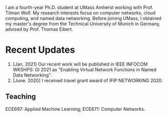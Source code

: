 I am a fourth-year Ph.D. student at UMass Amherst working with  Prof. Tilman Wolf.  My research interests focus on computer networks, cloud computing, and named data networking.  Before joining UMass, I obtained my master's degree from the Technical University of Munich in Germany, advised by Prof. Thomas Eibert.

Recent Updates
======
1. [Jan. 2021] Our recent work will be published in IEEE INFOCOM WKSHPS: GI 2021 as "Enabling Virtual Network Functions in Named Data Networking".
2. [June. 2020] I received travel grant award of IFIP NETWORKING 2020.

Teaching
------
ECE697: Applied Machine Learning; ECE671: Computer Networks.



